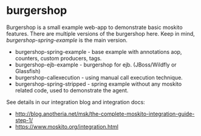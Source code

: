 burgershop
==========

Burgershop is a small example web-app to demonstrate basic moskito features.
There are multiple versions of the burgershop here. Keep in mind, *burgershop-spring-example* is the main version.

 * burgershop-spring-example - base example with annotations aop, counters, custom producers, tags.
 * burgershop-ejb-example - burgershop for ejb. (JBoss/Wildfly or Glassfish)
 * burgershop-callexecution - using manual call execution technique. 
 * burgershop-spring-stripped - spring example without any moskito related code, used to demonstrate the agent.


See details in our integration blog and integration docs:
* http://blog.anotheria.net/msk/the-complete-moskito-integration-guide-step-1/
* https://www.moskito.org/integration.html


